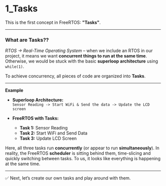 # 1_Tasks
This is the first concept in FreeRTOS: **"Tasks"**.  

---

### **What are Tasks??**  
_RTOS → Real-Time Operating System_ – when we include an RTOS in our project, it means we want **concurrent things to run at the same time**. Otherwise, we would be stuck with the basic **superloop architecture** using `while(1)`.  

To achieve concurrency, all pieces of code are organized into **Tasks**.  

---

**Example**  
- **Superloop Architecture:**  
  `Sensor Reading -> Start WiFi & Send the data -> Update the LCD screen`  

- **FreeRTOS with Tasks:**  
  - **Task 1:** Sensor Reading  
  - **Task 2:** Start WiFi and Send Data  
  - **Task 3:** Update LCD Screen  

Here, all three tasks run **concurrently** (or appear to run **simultaneously**). In reality, the FreeRTOS **scheduler** is sitting behind them, time-slicing and quickly switching between tasks. To us, it looks like everything is happening at the same time.  

---

✅ Next, let’s create our own tasks and play around with them.  
